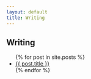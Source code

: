 ```yaml
---
layout: default
title: Writing
---
```


<h2>Writing</h2>

<ul class="posts-list">
    {% for post in site.posts %}
        <li>
            <a href="{{ post.url }}">{{ post.title }}</a>
        </li>
    {% endfor %}
</ul>
